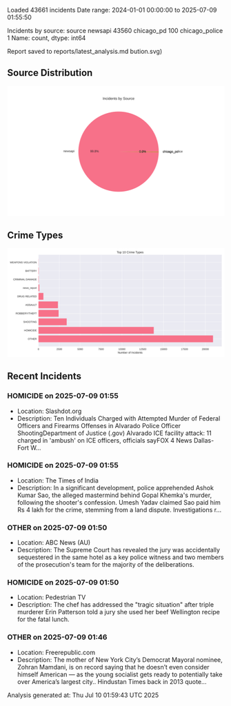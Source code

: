 
Loaded 43661 incidents
Date range: 2024-01-01 00:00:00 to 2025-07-09 01:55:50

Incidents by source:
source
newsapi           43560
chicago_pd          100
chicago_police        1
Name: count, dtype: int64

Report saved to reports/latest_analysis.md
bution.svg)

## Source Distribution
![Source Distribution](images/source_distribution.svg)

## Crime Types
![Crime Types](images/crime_types.svg)

## Recent Incidents

### HOMICIDE on 2025-07-09 01:55
- Location: Slashdot.org
- Description: Ten Individuals Charged with Attempted Murder of Federal Officers and Firearms Offenses in Alvarado Police Officer ShootingDepartment of Justice (.gov) Alvarado ICE facility attack: 11 charged in 'ambush' on ICE officers, officials sayFOX 4 News Dallas-Fort W…


### HOMICIDE on 2025-07-09 01:55
- Location: The Times of India
- Description: In a significant development, police apprehended Ashok Kumar Sao, the alleged mastermind behind Gopal Khemka's murder, following the shooter's confession. Umesh Yadav claimed Sao paid him Rs 4 lakh for the crime, stemming from a land dispute. Investigations r…


### OTHER on 2025-07-09 01:50
- Location: ABC News (AU)
- Description: The Supreme Court has revealed the jury was accidentally sequestered in the same hotel as a key police witness and two members of the prosecution's team for the majority of the deliberations.


### HOMICIDE on 2025-07-09 01:50
- Location: Pedestrian TV
- Description: The chef has addressed the "tragic situation" after triple murderer Erin Patterson told a jury she used her beef Wellington recipe for the fatal lunch.


### OTHER on 2025-07-09 01:46
- Location: Freerepublic.com
- Description: The mother of New York City’s Democrat Mayoral nominee, Zohran Mamdani, is on record saying that he doesn’t even consider himself American — as the young socialist gets ready to potentially take over America’s largest city.. Hindustan Times back in 2013 quote…

Analysis generated at: Thu Jul 10 01:59:43 UTC 2025
